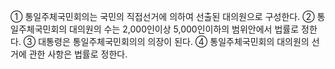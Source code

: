 ① 통일주체국민회의는 국민의 직접선거에 의하여 선출된 대의원으로 구성한다.
② 통일주체국민회의 대의원의 수는 2,000인이상 5,000인이하의 범위안에서 법률로 정한다.
③ 대통령은 통일주체국민회의의 의장이 된다.
④ 통일주체국민회의 대의원의 선거에 관한 사항은 법률로 정한다.
